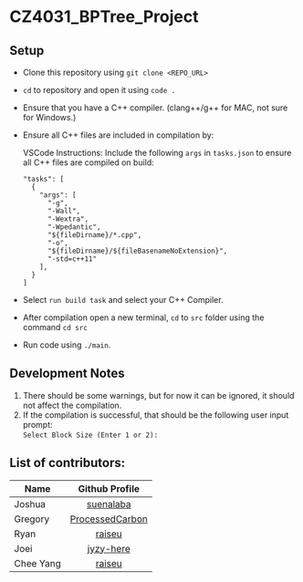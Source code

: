 # CZ4031_BPTree_Project

## Setup

- Clone this repository using `git clone <REPO_URL>`
- `cd` to repository and open it using `code .`
- Ensure that you have a C++ compiler. (clang++/g++ for MAC, not sure for Windows.)
- Ensure all C++ files are included in compilation by:

  VSCode Instructions:
  Include the following `args` in `tasks.json` to ensure all C++ files are compiled on build:

  ```
  "tasks": [
    {
      "args": [
        "-g",
        "-Wall",
        "-Wextra",
        "-Wpedantic",
        "${fileDirname}/*.cpp",
        "-o",
        "${fileDirname}/${fileBasenameNoExtension}",
        "-std=c++11"
      ],
    }
  ]
  ```
- Select `run build task` and select your C++ Compiler.
- After compilation open a new terminal, `cd` to `src` folder using the command `cd src`
- Run code using `./main`.

## Development Notes

1. There should be some warnings, but for now it can be ignored, it should not affect the compilation.
2. If the compilation is successful, that should be the following user input prompt: <br> `Select Block Size (Enter 1 or 2): ` <br> 

## List of contributors: 

| Name      |  Github Profile  |
| ------------- |:-----:|
| Joshua     | [suenalaba](https://github.com/suenalaba) |
| Gregory      | [ProcessedCarbon](https://github.com/ProcessedCarbon) |
| Ryan      | [raiseu](https://github.com/raiseu) |
| Joei    | [jyzy-here](https://github.com/jyzy-here) |
| Chee Yang    | [raiseu](https://github.com/sleepy-pan-da) |